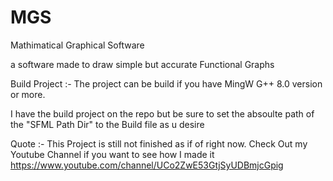 # MGS
Mathimatical Graphical Software

a software made to draw simple but accurate Functional Graphs


Build Project :- The project can be build if you have MingW G++ 8.0 version or more.

I have the build project on the repo but be sure to set the absoulte path of the "SFML Path Dir" to the Build file as u desire


Quote :- This Project is still not finished as if of right now. Check Out my Youtube Channel if you want to see how I made it
https://www.youtube.com/channel/UCo2ZwE53GtjSyUDBmjcGpig
